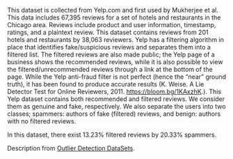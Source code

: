 This dataset is collected from Yelp.com and first used by Mukherjee et al. This data includes 67,395 reviews for a set of hotels and restaurants in the Chicago area. Reviews include product and user information, timestamp, ratings, and a plaintext review. This dataset contains reviews from 201 hotels and restaurants by 38,063 reviewers. Yelp has a filtering algorithm in place that identifies fake/suspicious reviews and separates them into a filtered list. The filtered reviews are also made public; the Yelp page of a business shows the recommended reviews, while it is also possible to view the filtered/unrecommended reviews through a link at the bottom of the page. While the Yelp anti-fraud filter is not perfect (hence the “near” ground truth), it has been found to produce accurate results (K. Weise. A Lie Detector Test for Online Reviewers, 2011. https://bloom.bg/1KAxzhK.). This Yelp dataset contains both recommended and filtered reviews. We consider them as genuine and fake, respectively. We also separate the users into two classes; spammers: authors of fake (filtered) reviews, and benign: authors with no filtered reviews.

In this dataset, there exist 13.23% filtered reviews by 20.33% spammers.

Description from [Outlier Detection DataSets](http://odds.cs.stonybrook.edu/).